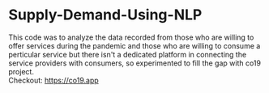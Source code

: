 # Supply-Demand-Using-NLP

 This code was to analyze the data recorded from those who are willing to offer services during the pandemic and those who are willing to consume a perticular service but there isn't a dedicated platform in connecting the service providers with consumers, so experimented to fill the gap with co19 project.<br/>
 Checkout: https://co19.app

